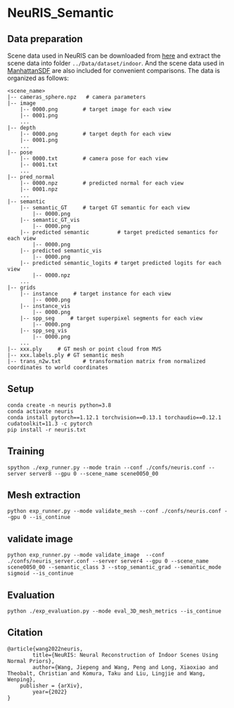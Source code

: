 # NeuRIS_Semantic

## Data preparation
Scene data used in NeuRIS can be downloaded from [here](https://connecthkuhk-my.sharepoint.com/:f:/g/personal/jiepeng_connect_hku_hk/ElKcK1sus9pLnARZ_e9l-IcBS6cE-6w8xt34bMsvMAiuIQ?e=0z1eka) and extract the scene data into folder `../Data/dataset/indoor`. And the scene data used in [ManhattanSDF](https://github.com/zju3dv/manhattan_sdf) are also included for convenient comparisons.
The data is organized as follows:
```
<scene_name>
|-- cameras_sphere.npz   # camera parameters
|-- image
    |-- 0000.png        # target image for each view
    |-- 0001.png
    ...
|-- depth
    |-- 0000.png        # target depth for each view
    |-- 0001.png
    ...
|-- pose
    |-- 0000.txt        # camera pose for each view
    |-- 0001.txt
    ...
|-- pred_normal
    |-- 0000.npz        # predicted normal for each view
    |-- 0001.npz
    ...
|-- semantic
    |-- semantic_GT     # target GT semantic for each view
        |-- 0000.png
    |-- semantic_GT_vis
        |-- 0000.png
    |-- predicted semantic         # target predicted semantics for each view
        |-- 0000.png
    |-- predicted semantic_vis
        |-- 0000.png  
    |-- predicted semantic_logits # target predicted logits for each view
        |-- 0000.npz   
    ...
|-- grids
    |-- instance     # target instance for each view
        |-- 0000.png
    |-- instance_vis
        |-- 0000.png
    |-- spp_seg     # target superpixel segments for each view
        |-- 0000.png
    |-- spp_seg_vis
        |-- 0000.png     
    ...  
|-- xxx.ply		# GT mesh or point cloud from MVS
|-- xxx.labels.ply # GT semantic mesh
|-- trans_n2w.txt       # transformation matrix from normalized coordinates to world coordinates
```

## Setup
```
conda create -n neuris python=3.8
conda activate neuris
conda install pytorch==1.12.1 torchvision==0.13.1 torchaudio==0.12.1 cudatoolkit=11.3 -c pytorch
pip install -r neuris.txt
```

## Training

```
spython ./exp_runner.py --mode train --conf ./confs/neuris.conf --server server8 --gpu 0 --scene_name scene0050_00
```

## Mesh extraction
```
python exp_runner.py --mode validate_mesh --conf ./confs/neuris.conf --gpu 0 --is_continue
```
## validate image
```
python exp_runner.py --mode validate_image  --conf ./confs/neuris_server.conf --server server4 --gpu 0 --scene_name scene0050_00 --semantic_class 3 --stop_semantic_grad --semantic_mode sigmoid --is_continue
```
## Evaluation
```
python ./exp_evaluation.py --mode eval_3D_mesh_metrics --is_continue
```

## Citation

```
@article{wang2022neuris,
      	title={NeuRIS: Neural Reconstruction of Indoor Scenes Using Normal Priors}, 
      	author={Wang, Jiepeng and Wang, Peng and Long, Xiaoxiao and Theobalt, Christian and Komura, Taku and Liu, Lingjie and Wang, Wenping},
	publisher = {arXiv},
      	year={2022}
}
```